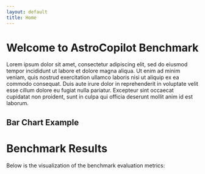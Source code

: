 ```yaml
---
layout: default
title: Home
---
```


# Welcome to AstroCopilot Benchmark

Lorem ipsum dolor sit amet, consectetur adipiscing elit, sed do eiusmod tempor incididunt ut labore et dolore magna aliqua. Ut enim ad minim veniam, quis nostrud exercitation ullamco laboris nisi ut aliquip ex ea commodo consequat. Duis aute irure dolor in reprehenderit in voluptate velit esse cillum dolore eu fugiat nulla pariatur. Excepteur sint occaecat cupidatat non proident, sunt in culpa qui officia deserunt mollit anim id est laborum.

## Bar Chart Example

# Benchmark Results

Below is the visualization of the benchmark evaluation metrics:

<canvas id="benchmarkChart" width="400" height="200"></canvas>

<script src="https://cdn.jsdelivr.net/npm/chart.js"></script>
<script>
  // Relative path to your JSON file in the repo
  const jsonPath = "{{ site.baseurl }}/assets/json/benchmark_1.json";

  async function fetchAndProcessData() {
    try {
      const response = await fetch(jsonPath); // Use relative path
      const data = await response.json();

      const metrics = {
        direct_match: [],
        fuzzy_match: [],
        codebleu: [],
        codebertscore: [],
        codebertscore_rescaled: []
      };

      // Process JSON data
      data.forEach(item => {
        item.result.forEach(result => {
          metrics.direct_match.push(result.direct_match ? 1 : 0);
          metrics.fuzzy_match.push(result.fuzzy_match);
          metrics.codebleu.push(result.codebleu.codebleu);
          metrics.codebertscore.push(result.codebertscore.F1);
          metrics.codebertscore_rescaled.push(result.codebertscore_rescaled.F1);
        });
      });

      // Calculate averages
      const averages = {};
      for (const [key, values] of Object.entries(metrics)) {
        averages[key] = values.reduce((sum, val) => sum + val, 0) / values.length;
      }

      renderChart(averages); // Pass processed data to the chart
    } catch (error) {
      console.error('Error fetching or processing JSON data:', error);
    }
  }

  function renderChart(averages) {
    const ctx = document.getElementById('benchmarkChart').getContext('2d');

    // Destroy existing chart if present
    if (window.currentChart) {
      window.currentChart.destroy();
    }

    // Create new chart
    window.currentChart = new Chart(ctx, {
      type: 'bar',
      data: {
        labels: Object.keys(averages),
        datasets: [{
          label: 'Evaluation Metrics Averages',
          data: Object.values(averages),
          backgroundColor: [
            'rgba(75, 192, 192, 0.2)',
            'rgba(54, 162, 235, 0.2)',
            'rgba(255, 206, 86, 0.2)',
            'rgba(153, 102, 255, 0.2)',
            'rgba(255, 159, 64, 0.2)'
          ],
          borderColor: [
            'rgba(75, 192, 192, 1)',
            'rgba(54, 162, 235, 1)',
            'rgba(255, 206, 86, 1)',
            'rgba(153, 102, 255, 1)',
            'rgba(255, 159, 64, 1)'
          ],
          borderWidth: 1
        }]
      },
      options: {
        responsive: true,
        scales: {
          y: {
            beginAtZero: true
          }
        },
        plugins: {
          legend: {
            display: true
          },
          title: {
            display: true,
            text: 'Benchmark Evaluation Metrics'
          }
        }
      }
    });
  }

  // Fetch and render chart on page load
  fetchAndProcessData();
</script>
